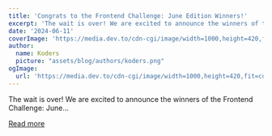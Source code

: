 ```yaml
---
title: 'Congrats to the Frontend Challenge: June Edition Winners!'
excerpt: 'The wait is over! We are excited to announce the winners of the Frontend Challenge: June...'
date: '2024-06-11'
coverImage: 'https://media.dev.to/cdn-cgi/image/width=1000,height=420,fit=cover,gravity=auto,format=auto/https%3A%2F%2Fdev-to-uploads.s3.amazonaws.com%2Fuploads%2Farticles%2F76curn3mtxxbczags5ia.png'
author:
  name: Koders
  picture: "assets/blog/authors/koders.png"
ogImage:
  url: 'https://media.dev.to/cdn-cgi/image/width=1000,height=420,fit=cover,gravity=auto,format=auto/https%3A%2F%2Fdev-to-uploads.s3.amazonaws.com%2Fuploads%2Farticles%2F76curn3mtxxbczags5ia.png'
---
```


The wait is over! We are excited to announce the winners of the Frontend Challenge: June...

[Read more](https://dev.to/devteam/congrats-to-the-frontend-challenge-june-edition-winners-26kd)
